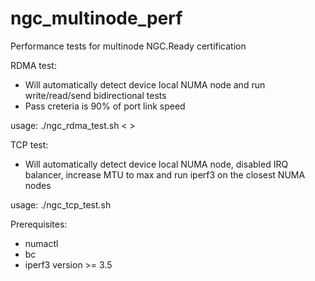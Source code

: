 # ngc_multinode_perf
Performance tests for multinode NGC.Ready certification

RDMA test:
* Will automatically detect device local NUMA node and run write/read/send bidirectional tests
* Pass creteria is 90% of port link speed

usage: ./ngc_rdma_test.sh <<client hostname> <client ib device> <server hostname> <server ib device>>
  
TCP test:
* Will automatically detect device local NUMA node, disabled IRQ balancer, increase MTU to max and run iperf3 on the closest NUMA nodes 

usage: ./ngc_tcp_test.sh <client ip> <client ib device> <server ip> <server ib device>
  
Prerequisites:
* numactl
* bc
* iperf3 version >= 3.5



  
  
